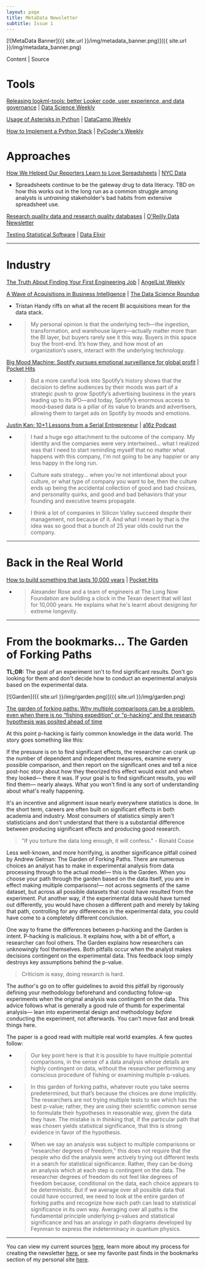 ```yaml
---
layout: page
title: MetaData Newsletter
subtitle: Issue 1
---
```


[![MetaData Banner]({{ site.url }}/img/metadata_banner.png)]({{ site.url }}/img/metadata_banner.png)

Content \| Source

# Tools

[Releasing lookml-tools: better Looker code, user experience, and data governance](https://medium.com/ww-tech-blog/releasing-lookml-tools-better-looker-code-user-experience-and-data-governance-a24c0324257c) \| [Data Science Weekly](https://www.datascienceweekly.org/)

[Usage of Asterisks in Python](https://www.datacamp.com/community/tutorials/usage-asterisks-python) \| [DataCamp Weekly](https://www.datacamp.com/)

[How to Implement a Python Stack](https://realpython.com/how-to-implement-python-stack/) \| [PyCoder's Weekly](https://pycoders.com/)

# Approaches

[How We Helped Our Reporters Learn to Love Spreadsheets](https://open.nytimes.com/how-we-helped-our-reporters-learn-to-love-spreadsheets-adc43a93b919) \| [NYC Data](https://tinyletter.com/nycdatajobs)

- Spreadsheets continue to be the gateway drug to data literacy. TBD on how this works out in the long run as a common struggle among analysts is _untraining_ stakeholder's bad habits from extensive spreadsheet use.

[Research quality data and research quality databases](https://simplystatistics.org/2019/05/29/research-quality-data-and-research-quality-databases/) \| [O'Reilly Data Newsletter](https://www.oreilly.com/data/newsletter.html)

[Testing Statistical Software](https://www.alexpghayes.com/blog/testing-statistical-software) \| [Data Elixir](https://dataelixir.com/)

---

# Industry

[The Truth About Finding Your First Engineering Job](https://angel.co/blog/the-truth-about-finding-your-first-engineering-job) \| [AngelList Weekly](https://angel.co/newsletters)

[A Wave of Acquisitions in Business Intelligence](https://blog.fishtownanalytics.com/a-wave-of-acquisitions-in-business-intelligence-93ef319089d8) \| [The Data Science Roundup](http://roundup.fishtownanalytics.com)

- Tristan Handy riffs on what all the recent BI acquisitions mean for the data stack.
- > My personal opinion is that the underlying tech—the ingestion, transformation, and warehouse layers—actually matter more than the BI layer, but buyers rarely see it this way. Buyers in this space buy the front-end. It’s how they, and how most of an organization’s users, interact with the underlying technology.

[Big Mood Machine: Spotify pursues emotional surveillance for global profit](https://thebaffler.com/downstream/big-mood-machine-pelly) \| [Pocket Hits](https://getpocket.com/explore/pocket-hits)

- > But a more careful look into Spotify’s history shows that the decision to define audiences by their moods was part of a strategic push to grow Spotify’s advertising business in the years leading up to its IPO—and today, Spotify’s enormous access to mood-based data is a pillar of its value to brands and advertisers, allowing them to target ads on Spotify by moods and emotions.

[Justin Kan: 10+1 Lessons from a Serial Entrepreneur](https://a16z.com/2019/06/10/lessons-from-serial-entrepreneur-justin-kan/) \| [a16z Podcast](https://a16z.com/podcasts/)

- > I had a huge ego attachment to the outcome of the company. My identity and the companies were very intertwined... what I realized was that I need to start reminding myself that no matter what happens with this company, I'm not going to be any happier or any less happy in the long run.

- > Culture eats strategy... when you're not intentional about your culture, or what type of company you want to be, then the culture ends up being the accidental collection of good and bad choices, and personality quirks, and good and bad behaviors that your founding and executive teams propagate.

- > I think a lot of companies in Silicon Valley succeed despite their management, not because of it. And what I mean by that is the idea was so good that a bunch of 25 year olds could run the company.

---

# Back in the Real World

[How to build something that lasts 10,000 years](http://www.bbc.com/future/story/20190611-how-to-build-something-that-lasts-10000-years) \| [Pocket Hits](https://getpocket.com/explore/pocket-hits)

- > Alexander Rose and a team of engineers at The Long Now Foundation are building a clock in the Texan desert that will last for 10,000 years. He explains what he's learnt about designing for extreme longevity.

---

# From the bookmarks... The Garden of Forking Paths

**TL;DR:** The goal of an experiment isn't to find significant results. Don't go looking for them and don't decide how to conduct an experimental analysis based on the experimental data.

[![Garden]({{ site.url }}/img/garden.png)]({{ site.url }}/img/garden.png)

[The garden of forking paths: Why multiple comparisons can be a problem, even when there is no “fishing expedition” or “p-hacking” and the research hypothesis was posited ahead of time](http://www.stat.columbia.edu/~gelman/research/unpublished/p_hacking.pdf)

At this point p-hacking is fairly common knowledge in the data world. The story goes something like this:

If the pressure is on to find significant effects, the researcher can crank up the number of dependent and independent measures, examine every possible comparison, and then report on the significant ones and tell a nice post-hoc story about how they theorized this effect would exist and when they looked— there it was. If your goal is to find significant results, you *will* find them— nearly always. What you won't find is any sort of understanding about what's really happening.

It's an incentive and alignment issue nearly everywhere statistics is done. In the short term, careers are often built on significant effects in both academia and industry. Most consumers of statistics simply aren't statisticians and don't understand that there is a substantial difference between producing significant effects and producing good research.

> "If you torture the data long enough, it will confess." - Ronald Coase

Less well-known, and more horrifying, is another significance pitfall coined by Andrew Gelman: The Garden of Forking Paths. There are numerous choices an analyst has to make in experimental analysis from data processing through to the actual model— this is the Garden. When you choose your path through the garden based on the data itself, you are in effect making multiple comparisons!— not across segments of the same dataset, but across all possible datasets that could have resulted from the experiment. Put another way, if the experimental data would have turned out differently, you would have chosen a different path and merely by taking that path, controlling for any differences in the experimental data, you could have come to a completely different conclusion.

One way to frame the differences between p-hacking and the Garden is intent. P-hacking is malicious. It explains how, with a bit of effort, a researcher can fool others. The Garden explains how researchers can unknowingly fool themselves. Both pitfalls occur when the analyst makes decisions contingent on the experimental data. This feedback loop simply destroys key assumptions behind the p-value.

> Criticism is easy, doing research is hard.

The author's go on to offer guidelines to avoid this pitfall by rigorously defining your methodology beforehand and conducting follow-up experiments when the original analysis was contingent on the data. This advice follows what is generally a good rule of thumb for experimental analysis— lean into experimental design and methodology *before* conducting the experiment, not afterwards. You can't move fast and break things here.

The paper is a good read with multiple real world examples. A few quotes follow:

- > Our key point here is that it is possible to have multiple potential comparisons, in the sense of a data analysis whose details are highly contingent on data, without the researcher performing any conscious procedure of fishing or examining multiple p-values.

- > In this garden of forking paths, whatever route you take seems predetermined, but that’s because the choices are done implicitly. The researchers are not trying multiple tests to see which has the best p-value; rather, they are using their scientific common sense to formulate their hypotheses in
reasonable way, given the data they have. The mistake is in thinking that, if the particular path that was chosen yields statistical significance, that this is strong evidence in favor of the hypothesis.

- > When we say an analysis was subject to multiple comparisons or “researcher degrees of freedom,” this does not require that the people who did the analysis were actively trying out different tests in a search for statistical significance. Rather, they can be doing an analysis which at each step is contingent on the data. The researcher degrees of freedom do not feel like degrees of freedom because, conditional on the data, each choice appears to be deterministic. But if we average over all possible data that could have occurred, we need to look at the entire garden of forking paths and recognize how each path can lead to statistical significance in its own way. Averaging over all paths is the fundamental principle underlying p-values and statistical significance and has an analogy in path diagrams developed by Feynman to express the indeterminacy in quantum physics.

---

You can view my current sources [here](https://pdtenpas.github.io/pages/newsletter/sources/), learn more about my process for creating the newsletter [here](https://pdtenpas.github.io/pages/newsletter/read_newsletters/), or see my favorite past finds in the bookmarks section of my personal site [here](https://pdtenpas.github.io/).
